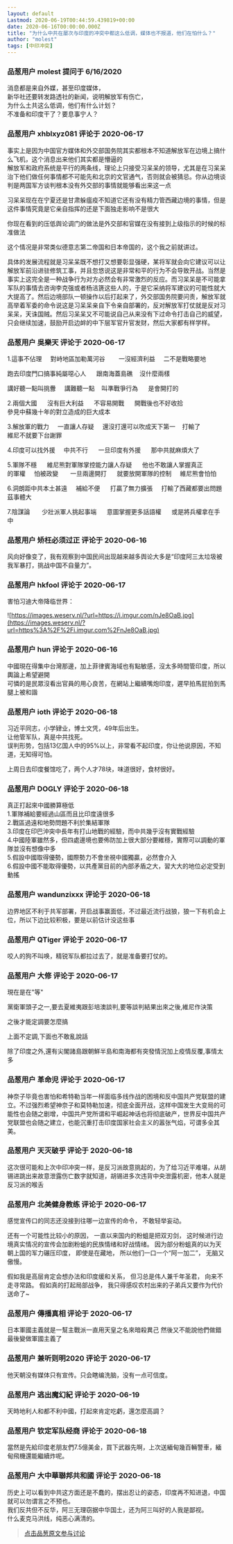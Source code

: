 ```yaml
---
layout: default
Lastmod: 2020-06-19T00:44:59.439819+00:00
date: 2020-06-16T00:00:00.000Z
title: "为什么中共在屡次与印度的冲突中都这么低调，媒体也不报道，他们在怕什么？"
author: "molest"
tags: [中印冲突]
---
```



### 品葱用户 **molest** 提问于 6/16/2020
    
消息都是来自外媒，甚至印度媒体，  
新华社还要转发路透社的新闻，说明解放军有伤亡，  
为什么土共这么低调，他们有什么计划？  
不准备和印度干了？要息事宁人？
    
                

### 品葱用户 **xhblxyz081** 评论于 2020-06-17
        
事实上是因为中国官方媒体和外交部国务院其实都根本不知道解放军在边境上搞什么飞机，这个消息出来他们其实都是懵逼的  
解放军和政府系统是平行的两条线，理论上只接受习呆呆的领导，尤其是在习呆呆治下他们做任何事情都不可能先和北京的文官通气，否则就会被猜忌。你从边境谈判是两国军方谈判根本没有外交部的事情就能够看出来这一点  
  
习呆呆现在在宁夏还是甘肃躲瘟疫不知道它还有没有精力管西藏边境的事情，但是这件事情究竟是它亲自指挥的还是下面独走影响不是很大  
  
你现在看到的压低舆论调门的做法是外交部和官媒在没有接到上级指示的时候的标准做法  
  
这个情况是非常类似德意志第二帝国和日本帝国的，这个我之前就讲过。  
  
具体的发展流程就是习呆呆既不想打又想要彰显强硬，某将军就会向它建议可以让解放军前沿进驻修筑工事，并且忽悠说这是非常和平的行为不会导致开战。当然是事实上这完全是一种战争行为对方必然会有非常激烈的反应。而习呆呆是不可能拿军队的事情去咨询李克强或者杨洁篪这些人的，于是它采纳将军建议的可能性就大大提高了。然后边境部队一顿操作以后打起来了，外交部国务院要问责，解放军就高举着军委的命令说这是习呆呆亲自下令亲自部署的，反对解放军打仗就是反对习呆呆，天诛国贼。然后习呆呆又不可能说自己从来没有下过命令打击自己的威望，只会继续加速，鼓励开启边衅的中下层军官升官发财，然后大家都有样学样。
        
                

### 品葱用户 **吳樂天** 评论于 2020-06-17
        
1.這事不佔理     對峙地區加勒萬河谷        一沒經濟利益     二不是戰略要地  
  
跑去印度門口搞事純屬噁心人      跟南海蓋島礁    沒什麼兩樣  
  
講好聽一點叫挑釁     講難聽一點    叫準戰爭行為      是會開打的  
  
  
2.兩個大國      沒有巨大利益      不容易開戰      開戰後也不好收拾  
參見中蘇幾十年的對立造成的巨大成本  
  
  
3.解放軍的戰力     一直讓人存疑     還沒打還可以吹成天下第一    打輸了  
維尼不就要下台謝罪  
  
  
4.印度可以找外援     中共不行      一旦印度有外援      那中共就麻煩大了  
  
  
5.軍隊不穩      維尼熊對軍隊掌控能力讓人存疑      他也不敢讓人掌握真正  
的軍權     怕被政變       一旦兩邊開打      就要放開軍隊的控制     維尼熊會怕怕  
  
  
6.洞朗距中共本土甚遠     補給不便      打贏了無力擴張     打輸了西藏都要出問題  
茲事體大  
  
  
7.陰謀論       少壯派軍人挑起事端      意圖掌握更多話語權      或是將兵權拿在手中
        
                

### 品葱用户 **矫枉必须过正** 评论于 2020-06-16
        
风向好像变了，我有观察到中国民间出现越来越多舆论大多是“印度阿三太垃圾被我军暴打，挑战中国不自量力”。
        
                

### 品葱用户 **hkfool** 评论于 2020-06-17
        
害怕习迪大帝降临世界：  
  
![https://images.weserv.nl/?url=https://i.imgur.com/nJe8OaB.jpg](https://images.weserv.nl/?url=https%3A%2F%2Fi.imgur.com%2FnJe8OaB.jpg)
        
                

### 品葱用户 **hun** 评论于 2020-06-16
        
中國現在得集中台灣那邊，加上菲律賓海域也有點敏感，沒太多時間管印度，所以輿論上希望避開  
可憐的是民眾沒看出官員的用心良苦，在網站上繼續嘴炮印度，遲早拍馬屁拍到馬腿上被和諧
        
                

### 品葱用户 **ioth** 评论于 2020-06-18
        
习近平同志，小学肄业，博士文凭，49年后出生。  
让他管军队，真是中共找死。  
误判形势，包括13亿国人中的95%以上，非常看不起印度，你让他说原因，不知道，无知得可怕。  
  
上周日去印度餐馆吃了，两个人才78块，味道很好，食材很好。
        
                

### 品葱用户 **DOGLY** 评论于 2020-06-18
        
真正打起來中國勝算極低  
1.軍隊補給要經過山區而且比印度遠很多  
2.戰區過遠和地勢問題不利於集結軍隊  
3.印度在印巴沖突中長年有打山地戰的經驗，而中共幾乎沒有實戰經驗  
4.中國陸軍雖然多，但四處邊境也要佈防加上很大部分要維穩，實際可以調動的軍隊並沒有想像中多  
5.假設中國取得優勢，國際勢力不會坐視中國獨贏，必然會介入  
6.假設中國不能取得優勢，以共產黨目前的內部矛盾之大，習大大的地位必定受到動搖
        
                

### 品葱用户 **wandunzixxx** 评论于 2020-06-18
        
边界地区不利于共军部署，开启战事赢面低，不过最近流行战狼，狼一下有机会上位，所以下边比较积极，要是以前估计没这些事
        
                

### 品葱用户 **QTiger** 评论于 2020-06-17
        
咬人的狗不叫唤，精锐军队都拉过去了，就是准备要打仗的。
        
                

### 品葱用户 **大修** 评论于 2020-06-17
        
現在是在"等"  
  
黨衛軍頭子之一,要去夏維夷跟彭培澳談判,要等談判結果出來之後,維尼作決策  
  
之後才能定調要怎麼搞  
  
上面不定調,下面也不敢亂說話  
  
除了印度之外,還有尖閣諸島跟朝鮮半島和南海都有突發情況加上疫情反覆,事情太多
        
                

### 品葱用户 **革命児** 评论于 2020-06-17
        
神奈子毕竟也害怕和希特勒当年一样面临多线作战的困境和反中国共产党联盟的建立。不过强烈希望神奈子和莫特勒加速，彻底全面开战，这样中国发生大变局的可能性也会随之剧增，中国共产党所谓和平崛起神话也将彻底破产，世界反中国共产党联盟也会随之建立，也能沉重打击印度国家社会主义的嚣张气焰，可谓多全其美。
        
                

### 品葱用户 **天灭破乎** 评论于 2020-06-18
        
这次很可能和上次中印冲突一样，是反习派故意挑起的，为了给习近平难堪，从胡锡进跳出来故意泄露伤亡数字就知道，胡锡进多次违背中央泄露机密，他本人就是反习派的喉舌
        
                

### 品葱用户 **北美健身教练** 评论于 2020-06-17
        
感觉宣传口的同志还没接到往哪一边宣传的命令， 不敢轻举妄动。  
  
还有一个可能性比较小的原因， 一直以来国内的粉蛆是把双刃剑， 这时候进行边境真实情况的宣传会加剧粉蛆的民族情绪和好战情绪。 因为部分粉蛆真的以为天朝上国的军力碾压印度， 即使是在藏地， 所以他们一口一个“阿一加二”， 无脑又傲慢。  
  
假如我是高层肯定会想办法和印度缓和关系， 但习总是伟人兼千年圣君， 向来不走寻常路。 假如真的打起局部战争， 我只得感叹农村出来的子弟兵又要作为代价送命了~
        
                

### 品葱用户 **傳播真相** 评论于 2020-06-17
        
日本軍國主義就是一幫主戰派一直用天皇之名來暗殺異己 然後又不能說他們做錯 最後變做軍國主義了
        
                

### 品葱用户 **兼听则明2020** 评论于 2020-06-17
        
他天朝没有媒体只有宣传。只会瞎编洗脑，没有一点可信度。
        
                

### 品葱用户 **逃出魔幻紀** 评论于 2020-06-19
        
天時地利人和都不利中國，打起來肯定吃虧，還怎麼高調？
        
                

### 品葱用户 **钦定军队经商** 评论于 2020-06-18
        
當然是先給印度老朋友們7.5億美金，買下武器先啊，上次送緬甸幾百輛警車，緬甸飛機還能繼續炸呢。
        
                

### 品葱用户 **大中華聯邦共和國** 评论于 2020-06-18
        
历史上可以看到中共这方面还是不蠢的，摆出忍让的姿态，印度再不知进退，中国就可以勿谓言之不预也。  
我们反共但不反华，阿三无理窃据中华国土，还为阿三叫好的人我是鄙视。  
什么麦克马洪线，纯恶心满清的。
        
                





> [点击品葱原文参与讨论](https://pincong.rocks/question/27367)

